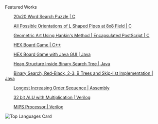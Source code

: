 Featured Works


&emsp;&emsp;[20x20 Word Search Puzzle | C](https://github.com/ayroh/C/tree/main/Homework%206)

&emsp;&emsp;[All Possible Orientations of L Shaped Pipes at 8x8 Field | C](https://github.com/ayroh/C/tree/main/Homework%208)

&emsp;&emsp;[Geometric Art Using Hankin's Method | Encapsulated PostScript | C](https://github.com/ayroh/C/tree/main/Term%20Project)

&emsp;&emsp;[HEX Board Game | C++](https://github.com/ayroh/Cpp/tree/main/Homework%201)

&emsp;&emsp;[HEX Board Game with Java GUI | Java](https://github.com/ayroh/Java/tree/main/Homework%207%20(CSE241))

&emsp;&emsp;[Heap Structure Inside Binary Search Tree | Java](https://github.com/ayroh/Java/tree/main/Homework%204)

&emsp;&emsp;[Binary Search, Red-Black, 2-3, B Trees and Skip-list Implementation | Java](https://github.com/ayroh/Java/tree/main/Homework%207)

&emsp;&emsp;[Longest Increasing Order Sequence | Assembly](https://github.com/ayroh/Computer-Organization/tree/main/Assembly)

&emsp;&emsp;[32 bit ALU with Multiplication | Verilog](https://github.com/ayroh/Computer-Organization/tree/main/ALU)

&emsp;&emsp;[MIPS Processor | Verilog](https://github.com/ayroh/Computer-Organization/tree/main/MIPS)

![Top Languages Card](https://github-readme-stats.vercel.app/api/top-langs/?username=ayroh&layout=compact)
